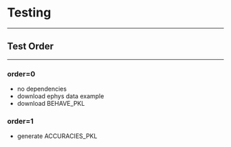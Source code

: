# Testing
------------
## Test Order
------------
### order=0 
- no dependencies
- download ephys data example
- download BEHAVE_PKL

### order=1
- generate ACCURACIES_PKL